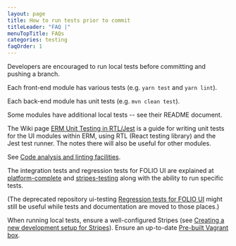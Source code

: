```yaml
---
layout: page
title: How to run tests prior to commit
titleLeader: "FAQ |"
menuTopTitle: FAQs
categories: testing
faqOrder: 1
---
```


Developers are encouraged to run local tests before committing and pushing a branch.

Each front-end module has various tests (e.g. `yarn test` and `yarn lint`).

Each back-end module has unit tests (e.g. `mvn clean test`).

Some modules have additional local tests -- see their README document.

The Wiki page [ERM Unit Testing in RTL/Jest](https://wiki.folio.org/pages/viewpage.action?pageId=54887207) is a guide for writing unit tests for the UI modules within ERM, using RTL (React testing library) and the Jest test runner.
The notes there will also be useful for other modules.

See [Code analysis and linting facilities](/guides/code-analysis/).

The integration tests and regression tests for FOLIO UI are explained at 
[platform-complete](https://github.com/folio-org/platform-complete)
and
[stripes-testing](https://github.com/folio-org/stripes-testing)
along with the ability to run specific tests.

(The deprecated repository ui-testing [Regression tests for FOLIO UI](https://github.com/folio-org/ui-testing) might still be useful while tests and documentation are moved to those places.)

When running local tests, ensure a well-configured Stripes (see [Creating a new development setup for Stripes](https://github.com/folio-org/stripes/blob/master/doc/new-development-setup.md)). Ensure an up-to-date [Pre-built Vagrant box](https://github.com/folio-org/folio-ansible/blob/master/doc/index.md).
